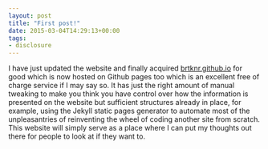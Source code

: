 ```yaml
---
layout: post
title: "First post!"
date: 2015-03-04T14:29:13+00:00
tags:
- disclosure
---
```


I have just updated the website and finally acquired [brtknr.github.io][brtknr] for good which is now hosted on Github pages too which is an excellent free of charge service if I may say so. It has just the right amount of manual tweaking to make you think you have control over how the information is presented on the website but sufficient structures already in place, for example, using the Jekyll static pages generator to automate most of the unpleasantries of reinventing the wheel of coding another site from scratch. This website will simply serve as a place where I can put my thoughts out there for people to look at if they want to.

[brtknr]: brtknr.github.io
